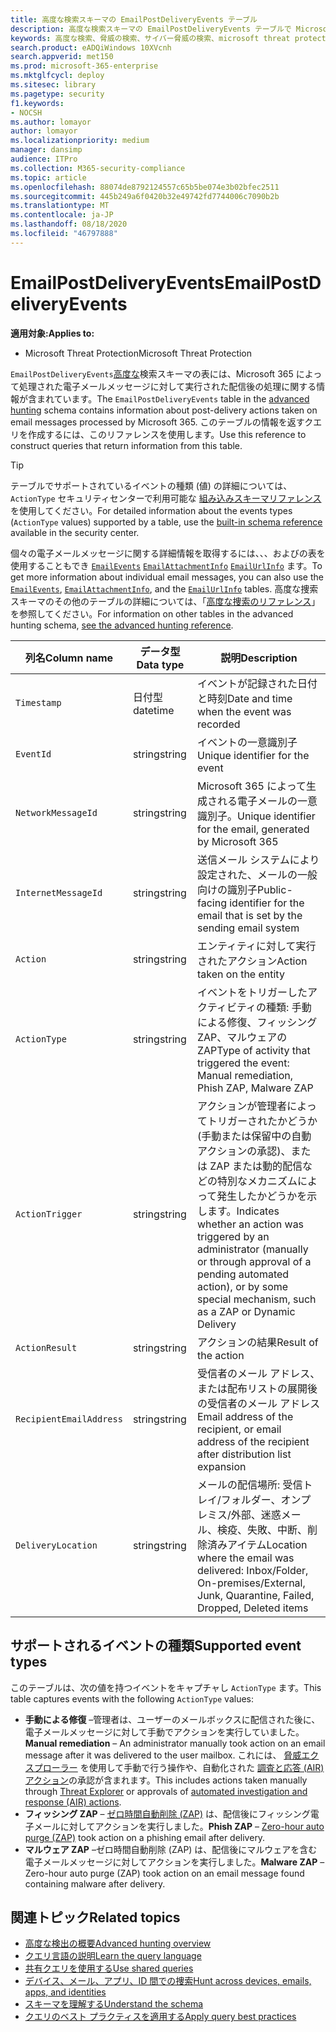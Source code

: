 ```yaml
---
title: 高度な検索スキーマの EmailPostDeliveryEvents テーブル
description: 高度な検索スキーマの EmailPostDeliveryEvents テーブルで Microsoft 365 メールに対して実行された配信後の処理について説明します。
keywords: 高度な検索、脅威の検索、サイバー脅威の検索、microsoft threat protection、microsoft 365、mtp、m365、search、query、テレメトリ、スキーマ参照、kusto、table、column、data type、description、EmailPostDeliveryEvents、network message id、sender、recipient、attachment id、添付ファイル名、マルウェア verdict、フィッシング verdict
search.product: eADQiWindows 10XVcnh
search.appverid: met150
ms.prod: microsoft-365-enterprise
ms.mktglfcycl: deploy
ms.sitesec: library
ms.pagetype: security
f1.keywords:
- NOCSH
ms.author: lomayor
author: lomayor
ms.localizationpriority: medium
manager: dansimp
audience: ITPro
ms.collection: M365-security-compliance
ms.topic: article
ms.openlocfilehash: 88074de8792124557c65b5be074e3b02bfec2511
ms.sourcegitcommit: 445b249a6f0420b32e49742fd7744006c7090b2b
ms.translationtype: MT
ms.contentlocale: ja-JP
ms.lasthandoff: 08/18/2020
ms.locfileid: "46797888"
---
```

# <a name="emailpostdeliveryevents"></a><span data-ttu-id="4882f-104">EmailPostDeliveryEvents</span><span class="sxs-lookup"><span data-stu-id="4882f-104">EmailPostDeliveryEvents</span></span>

<span data-ttu-id="4882f-105">**適用対象:**</span><span class="sxs-lookup"><span data-stu-id="4882f-105">**Applies to:**</span></span>
- <span data-ttu-id="4882f-106">Microsoft Threat Protection</span><span class="sxs-lookup"><span data-stu-id="4882f-106">Microsoft Threat Protection</span></span>

<span data-ttu-id="4882f-107">`EmailPostDeliveryEvents`[高度な](advanced-hunting-overview.md)検索スキーマの表には、Microsoft 365 によって処理された電子メールメッセージに対して実行された配信後の処理に関する情報が含まれています。</span><span class="sxs-lookup"><span data-stu-id="4882f-107">The `EmailPostDeliveryEvents` table in the [advanced hunting](advanced-hunting-overview.md) schema contains information about post-delivery actions taken on email messages processed by Microsoft 365.</span></span> <span data-ttu-id="4882f-108">このテーブルの情報を返すクエリを作成するには、このリファレンスを使用します。</span><span class="sxs-lookup"><span data-stu-id="4882f-108">Use this reference to construct queries that return information from this table.</span></span>

>[!TIP]
> <span data-ttu-id="4882f-109">テーブルでサポートされているイベントの種類 (値) の詳細については、 `ActionType` セキュリティセンターで利用可能な [組み込みスキーマリファレンス](advanced-hunting-schema-tables.md?#get-schema-information-in-the-security-center) を使用してください。</span><span class="sxs-lookup"><span data-stu-id="4882f-109">For detailed information about the events types (`ActionType` values) supported by a table, use the [built-in schema reference](advanced-hunting-schema-tables.md?#get-schema-information-in-the-security-center) available in the security center.</span></span>

<span data-ttu-id="4882f-110">個々の電子メールメッセージに関する詳細情報を取得するには、、、およびの表を使用することもでき [`EmailEvents`](advanced-hunting-emailevents-table.md) [`EmailAttachmentInfo`](advanced-hunting-emailattachmentinfo-table.md) [`EmailUrlInfo`](advanced-hunting-emailurlinfo-table.md) ます。</span><span class="sxs-lookup"><span data-stu-id="4882f-110">To get more information about individual email messages, you can also use the [`EmailEvents`](advanced-hunting-emailevents-table.md), [`EmailAttachmentInfo`](advanced-hunting-emailattachmentinfo-table.md), and the [`EmailUrlInfo`](advanced-hunting-emailurlinfo-table.md) tables.</span></span> <span data-ttu-id="4882f-111">高度な捜索スキーマのその他のテーブルの詳細については、「[高度な捜索のリファレンス](advanced-hunting-schema-tables.md)」 を参照してください。</span><span class="sxs-lookup"><span data-stu-id="4882f-111">For information on other tables in the advanced hunting schema, [see the advanced hunting reference](advanced-hunting-schema-tables.md).</span></span>

| <span data-ttu-id="4882f-112">列名</span><span class="sxs-lookup"><span data-stu-id="4882f-112">Column name</span></span> | <span data-ttu-id="4882f-113">データ型</span><span class="sxs-lookup"><span data-stu-id="4882f-113">Data type</span></span> | <span data-ttu-id="4882f-114">説明</span><span class="sxs-lookup"><span data-stu-id="4882f-114">Description</span></span> |
|-------------|-----------|-------------|
| `Timestamp` | <span data-ttu-id="4882f-115">日付型</span><span class="sxs-lookup"><span data-stu-id="4882f-115">datetime</span></span> | <span data-ttu-id="4882f-116">イベントが記録された日付と時刻</span><span class="sxs-lookup"><span data-stu-id="4882f-116">Date and time when the event was recorded</span></span> |
| `EventId` | <span data-ttu-id="4882f-117">string</span><span class="sxs-lookup"><span data-stu-id="4882f-117">string</span></span> | <span data-ttu-id="4882f-118">イベントの一意識別子</span><span class="sxs-lookup"><span data-stu-id="4882f-118">Unique identifier for the event</span></span> |
| `NetworkMessageId` | <span data-ttu-id="4882f-119">string</span><span class="sxs-lookup"><span data-stu-id="4882f-119">string</span></span> | <span data-ttu-id="4882f-120">Microsoft 365 によって生成される電子メールの一意識別子。</span><span class="sxs-lookup"><span data-stu-id="4882f-120">Unique identifier for the email, generated by Microsoft 365</span></span> |
| `InternetMessageId` | <span data-ttu-id="4882f-121">string</span><span class="sxs-lookup"><span data-stu-id="4882f-121">string</span></span> | <span data-ttu-id="4882f-122">送信メール システムにより設定された、メールの一般向けの識別子</span><span class="sxs-lookup"><span data-stu-id="4882f-122">Public-facing identifier for the email that is set by the sending email system</span></span> |
| `Action` | <span data-ttu-id="4882f-123">string</span><span class="sxs-lookup"><span data-stu-id="4882f-123">string</span></span> | <span data-ttu-id="4882f-124">エンティティに対して実行されたアクション</span><span class="sxs-lookup"><span data-stu-id="4882f-124">Action taken on the entity</span></span> |
| `ActionType` | <span data-ttu-id="4882f-125">string</span><span class="sxs-lookup"><span data-stu-id="4882f-125">string</span></span> | <span data-ttu-id="4882f-126">イベントをトリガーしたアクティビティの種類: 手動による修復、フィッシング ZAP、マルウェアの ZAP</span><span class="sxs-lookup"><span data-stu-id="4882f-126">Type of activity that triggered the event: Manual remediation, Phish ZAP, Malware ZAP</span></span> |
| `ActionTrigger` | <span data-ttu-id="4882f-127">string</span><span class="sxs-lookup"><span data-stu-id="4882f-127">string</span></span> | <span data-ttu-id="4882f-128">アクションが管理者によってトリガーされたかどうか (手動または保留中の自動アクションの承認)、または ZAP または動的配信などの特別なメカニズムによって発生したかどうかを示します。</span><span class="sxs-lookup"><span data-stu-id="4882f-128">Indicates whether an action was triggered by an administrator (manually or through approval of a pending automated action), or by some special mechanism, such as a ZAP or Dynamic Delivery</span></span> |
| `ActionResult` | <span data-ttu-id="4882f-129">string</span><span class="sxs-lookup"><span data-stu-id="4882f-129">string</span></span> | <span data-ttu-id="4882f-130">アクションの結果</span><span class="sxs-lookup"><span data-stu-id="4882f-130">Result of the action</span></span> |
| `RecipientEmailAddress` | <span data-ttu-id="4882f-131">string</span><span class="sxs-lookup"><span data-stu-id="4882f-131">string</span></span> | <span data-ttu-id="4882f-132">受信者のメール アドレス、または配布リストの展開後の受信者のメール アドレス</span><span class="sxs-lookup"><span data-stu-id="4882f-132">Email address of the recipient, or email address of the recipient after distribution list expansion</span></span> |
| `DeliveryLocation` | <span data-ttu-id="4882f-133">string</span><span class="sxs-lookup"><span data-stu-id="4882f-133">string</span></span> | <span data-ttu-id="4882f-134">メールの配信場所: 受信トレイ/フォルダー、オンプレミス/外部、迷惑メール、検疫、失敗、中断、削除済みアイテム</span><span class="sxs-lookup"><span data-stu-id="4882f-134">Location where the email was delivered: Inbox/Folder, On-premises/External, Junk, Quarantine, Failed, Dropped, Deleted items</span></span> |

## <a name="supported-event-types"></a><span data-ttu-id="4882f-135">サポートされるイベントの種類</span><span class="sxs-lookup"><span data-stu-id="4882f-135">Supported event types</span></span>
<span data-ttu-id="4882f-136">このテーブルは、次の値を持つイベントをキャプチャし `ActionType` ます。</span><span class="sxs-lookup"><span data-stu-id="4882f-136">This table captures events with the following `ActionType` values:</span></span>

- <span data-ttu-id="4882f-137">**手動による修復** –管理者は、ユーザーのメールボックスに配信された後に、電子メールメッセージに対して手動でアクションを実行していました。</span><span class="sxs-lookup"><span data-stu-id="4882f-137">**Manual remediation** – An administrator manually took action on an email message after it was delivered to the user mailbox.</span></span> <span data-ttu-id="4882f-138">これには、 [脅威エクスプローラー](../office-365-security/threat-explorer.md) を使用して手動で行う操作や、自動化された [調査と応答 (AIR) アクション](mtp-autoir-actions.md)の承認が含まれます。</span><span class="sxs-lookup"><span data-stu-id="4882f-138">This includes actions taken manually through [Threat Explorer](../office-365-security/threat-explorer.md) or approvals of [automated investigation and response (AIR) actions](mtp-autoir-actions.md).</span></span>
- <span data-ttu-id="4882f-139">**フィッシング ZAP** – [ゼロ時間自動削除 (ZAP)](../office-365-security/zero-hour-auto-purge.md) は、配信後にフィッシング電子メールに対してアクションを実行しました。</span><span class="sxs-lookup"><span data-stu-id="4882f-139">**Phish ZAP** – [Zero-hour auto purge (ZAP)](../office-365-security/zero-hour-auto-purge.md) took action on a phishing email after delivery.</span></span>
- <span data-ttu-id="4882f-140">**マルウェア ZAP** –ゼロ時間自動削除 (ZAP) は、配信後にマルウェアを含む電子メールメッセージに対してアクションを実行しました。</span><span class="sxs-lookup"><span data-stu-id="4882f-140">**Malware ZAP** – Zero-hour auto purge (ZAP) took action on an email message found containing malware after delivery.</span></span>

## <a name="related-topics"></a><span data-ttu-id="4882f-141">関連トピック</span><span class="sxs-lookup"><span data-stu-id="4882f-141">Related topics</span></span>
- [<span data-ttu-id="4882f-142">高度な検出の概要</span><span class="sxs-lookup"><span data-stu-id="4882f-142">Advanced hunting overview</span></span>](advanced-hunting-overview.md)
- [<span data-ttu-id="4882f-143">クエリ言語の説明</span><span class="sxs-lookup"><span data-stu-id="4882f-143">Learn the query language</span></span>](advanced-hunting-query-language.md)
- [<span data-ttu-id="4882f-144">共有クエリを使用する</span><span class="sxs-lookup"><span data-stu-id="4882f-144">Use shared queries</span></span>](advanced-hunting-shared-queries.md)
- [<span data-ttu-id="4882f-145">デバイス、メール、アプリ、ID 間での捜索</span><span class="sxs-lookup"><span data-stu-id="4882f-145">Hunt across devices, emails, apps, and identities</span></span>](advanced-hunting-query-emails-devices.md)
- [<span data-ttu-id="4882f-146">スキーマを理解する</span><span class="sxs-lookup"><span data-stu-id="4882f-146">Understand the schema</span></span>](advanced-hunting-schema-tables.md)
- [<span data-ttu-id="4882f-147">クエリのベスト プラクティスを適用する</span><span class="sxs-lookup"><span data-stu-id="4882f-147">Apply query best practices</span></span>](advanced-hunting-best-practices.md)